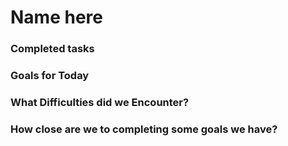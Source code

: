 # Name here

### Completed tasks
<insert here>

### Goals for Today
<insert here>

### What Difficulties did we Encounter?
<insert here>

### How close are we to completing some goals we have?
<insert here>